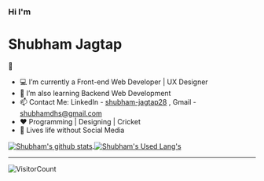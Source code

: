 ### Hi I'm <h1>Shubham Jagtap</h1>👋

<br/>

- 💻 I’m currently a Front-end Web Developer | UX Designer
- 🌱 I’m also learning Backend Web Development
- 📫 Contact Me: LinkedIn - [shubham-jagtap28](www.linkedin.com/in/shubham-jagtap28) , Gmail - shubhamdhs@gmail.com
- ❤️ Programming | Designing | Cricket
- 📵 Lives life without Social Media

<a href="https://github.com/shubh0294">
 <img align="center" src="https://github-readme-stats.vercel.app/api?username=shubh0294&show_icons=true&theme=light&line_height=27" alt="Shubham's github stats"/>
</a>


<a href="https://github.com/iadwait">
 <img align="center" src="https://github-readme-stats.vercel.app/api/top-langs/?username=shubh0294&layout=compact&theme=chartreuse-light" alt="Shubham's Used Lang's"/>
</a>
<hr>


![VisitorCount](https://profile-counter.glitch.me/shubh0294/count.svg)
